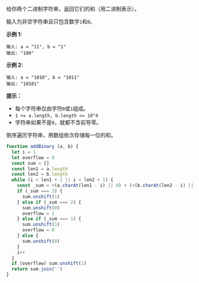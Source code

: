 给你两个二进制字符串，返回它们的和（用二进制表示）。

输入为非空字符串且只包含数字`1`和`0`。

**示例 1:**
```
输入: a = "11", b = "1"
输出: "100"
```

**示例 2:**
```
输入: a = "1010", b = "1011"
输出: "10101"
```

**提示：**

- 每个字符串仅由字符`0`或`1`组成。
- `1 <= a.length, b.length <= 10^4`
- 字符串如果不是`0`，就都不含前导零。

倒序遍历字符串，用数组依次存储每一位的和。
```js
function addBinary (a, b) {
  let i = 1
  let overflow = 0
  const sum = []
  const len1 = a.length
  const len2 = b.length
  while (i < len1 + 1 || i < len2 + 1) {
    const _sum = +(a.charAt(len1 - i) || 0) + (+(b.charAt(len2 - i) || 0)) + overflow
    if (_sum === 3) {
      sum.unshift(1)
    } else if (_sum === 2) {
      sum.unshift(0)
      overflow = 1
    } else if (_sum === 1) {
      sum.unshift(1)
      overflow = 0
    } else {
      sum.unshift(0)
    }
    i++
  }
  if (overflow) sum.unshift(1)
  return sum.join('')
}
```